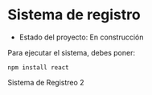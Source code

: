 <h1> Sistema de registro</h1>


- Estado del proyecto: En construcción

Para ejecutar el sistema, debes poner:

```npm install react```

Sistema de Registreo 2
